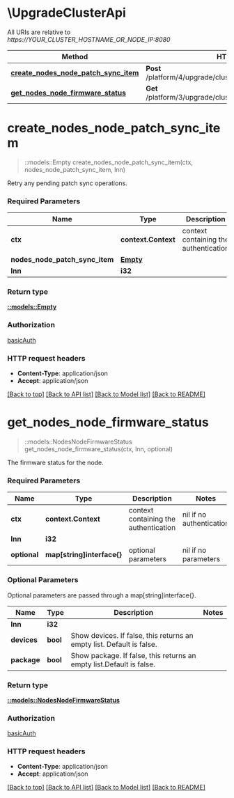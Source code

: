 # \UpgradeClusterApi

All URIs are relative to *https://YOUR_CLUSTER_HOSTNAME_OR_NODE_IP:8080*

Method | HTTP request | Description
------------- | ------------- | -------------
[**create_nodes_node_patch_sync_item**](UpgradeClusterApi.md#create_nodes_node_patch_sync_item) | **Post** /platform/4/upgrade/cluster/nodes/{Lnn}/patch/sync | 
[**get_nodes_node_firmware_status**](UpgradeClusterApi.md#get_nodes_node_firmware_status) | **Get** /platform/3/upgrade/cluster/nodes/{Lnn}/firmware/status | 


# **create_nodes_node_patch_sync_item**
> ::models::Empty create_nodes_node_patch_sync_item(ctx, nodes_node_patch_sync_item, lnn)


Retry any pending patch sync operations.

### Required Parameters

Name | Type | Description  | Notes
------------- | ------------- | ------------- | -------------
 **ctx** | **context.Context** | context containing the authentication | nil if no authentication
  **nodes_node_patch_sync_item** | [**Empty**](Empty.md)|  | 
  **lnn** | **i32**|  | 

### Return type

[**::models::Empty**](Empty.md)

### Authorization

[basicAuth](../README.md#basicAuth)

### HTTP request headers

 - **Content-Type**: application/json
 - **Accept**: application/json

[[Back to top]](#) [[Back to API list]](../README.md#documentation-for-api-endpoints) [[Back to Model list]](../README.md#documentation-for-models) [[Back to README]](../README.md)

# **get_nodes_node_firmware_status**
> ::models::NodesNodeFirmwareStatus get_nodes_node_firmware_status(ctx, lnn, optional)


The firmware status for the node.

### Required Parameters

Name | Type | Description  | Notes
------------- | ------------- | ------------- | -------------
 **ctx** | **context.Context** | context containing the authentication | nil if no authentication
  **lnn** | **i32**|  | 
 **optional** | **map[string]interface{}** | optional parameters | nil if no parameters

### Optional Parameters
Optional parameters are passed through a map[string]interface{}.

Name | Type | Description  | Notes
------------- | ------------- | ------------- | -------------
 **lnn** | **i32**|  | 
 **devices** | **bool**| Show devices. If false, this returns an empty list. Default is false. | 
 **package** | **bool**| Show package. If false, this returns an empty list.Default is false. | 

### Return type

[**::models::NodesNodeFirmwareStatus**](NodesNodeFirmwareStatus.md)

### Authorization

[basicAuth](../README.md#basicAuth)

### HTTP request headers

 - **Content-Type**: application/json
 - **Accept**: application/json

[[Back to top]](#) [[Back to API list]](../README.md#documentation-for-api-endpoints) [[Back to Model list]](../README.md#documentation-for-models) [[Back to README]](../README.md)

